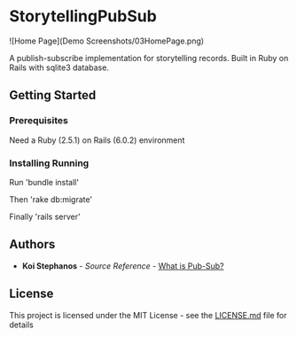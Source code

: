 # StorytellingPubSub
![Home Page](Demo Screenshots/03HomePage.png)

A publish-subscribe implementation for storytelling records. Built in Ruby on Rails with sqlite3 database.

## Getting Started

### Prerequisites

Need a Ruby (2.5.1) on Rails (6.0.2) environment

### Installing Running

Run 'bundle install'

Then 'rake db:migrate'

Finally 'rails server'

## Authors

* **Koi Stephanos** - *Source Reference* - [What is Pub-Sub?](https://www.toptal.com/ruby-on-rails/the-publish-subscribe-pattern-on-rails)

## License

This project is licensed under the MIT License - see the [LICENSE.md](LICENSE.md) file for details
